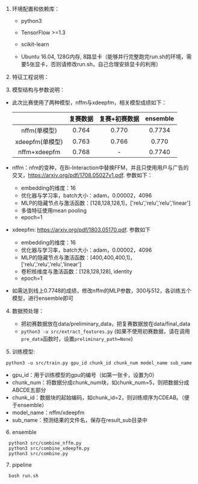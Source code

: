 1. 环境配置和依赖库：

   - python3

   - TensorFlow >=1.3

   - scikit-learn

   - Ubuntu 16.04, 128G内存, 8路显卡（能够并行完整跑完run.sh的环境，需要5张显卡，否则请修改run.sh，自己合理安排显卡的利用）

     


2. 特征工程说明：


     

3. 模型结构与参数说明：


 - 此次比赛使用了两种模型，nffm与xdeepfm，相关模型成绩如下：  

   |                 | 复赛数据 | 复赛+初赛数据 | ensemble |
   | :-------------: | :------: | :-----------: | :------: |
   |  nffm(单模型)   |  0.764   |     0.770     |  0.7734  |
   | xdeepfm(单模型) |  0.763   |     0.766     |  0.770   |
   |  nffm+xdeepfm   |  0.768   |       -       |  0.7740  |

  - nffm：nfm的变种，在Bi-Interaction中替换FFM，并且只使用用户与广告的交叉，https://arxiv.org/pdf/1708.05027v1.pdf.
  参数如下：

      - embedding的维度：16
      - 优化器与学习率，batch大小：adam，0.00002，4096
      - MLP的隐藏节点与激活函数：[128,128,128,1]，['relu','relu','relu','linear']
      - 多值特征使用mean pooling
      - epoch=1


  - xdeepfm: https://arxiv.org/pdf/1803.05170.pdf.
  参数如下

      - embedding的维度：16
      - 优化器与学习率，batch大小：adam，0.00002，4096
      - MLP的隐藏节点与激活函数：[400,400,400,1]，['relu','relu','relu','linear']
      - 卷积核维度与激活函数：[128,128,128], identity
      - epoch=1

  - 如需达到线上0.7748的成绩，修改nffm的MLP参数，300与512，各训练五个模型，进行ensemble即可



4. 数据预处理：
   - 把初赛数据放在data/preliminary_data，把复赛数据放在data/final_data
   - `python3 -u src/extract_features.py`  (如果不使用初赛数据，请在调用`pre_data`函数时，设置`preliminary_path=None`)




5. 训练模型:
```
 python3 -u src/train.py gpu_id chunk_id chunk_num model_name sub_name
```
 - gpu_id：用于训练模型的gpu的编号（如第一张卡，设置为0）
 - chunk_num：将数据分成chunk_num块，如chunk_num=5，则把数据分成ABCDE五部分
 - chunk_id：数据块的起始编码，如chunk_id=2，则训练顺序为CDEAB。（便于ensemble）
 - model_name：nffm/xdeepfm
 - sub_name：预测结果的文件名，保存在result_sub目录中




6. ensemble
```
  python3 src/combine_nffm.py
  python3 src/combine_xdeepfm.py
  python3 src/combine.py
```



7. pipeline

```
  bash run.sh
```

  
